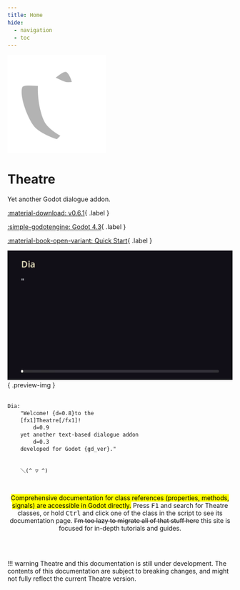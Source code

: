 ```yaml
---
title: Home
hide:
  - navigation
  - toc
---
```

<p class="hidden">
<link rel="stylesheet" href="assets/stylesheets/home.css">
</p>

<!-- Should've use HTML shouldn't I? -->

<div class="home-header" markdown>

<img src="assets/icons/Theatre.svg" alt="Theatre logo" class="main-logo" width="220">

<div class="right-col" markdown>

<h1 class="home-title">
Theatre
</h1>

<p style="margin: 0;">
Yet another Godot dialogue addon.
</p>

<p markdown>

[:material-download: v0.6.1](https://github.com/nndda/Theatre/archive/refs/tags/0.6.1.zip "Download Theatre."){ .label }

[:simple-godotengine: Godot 4.3](https://godotengine.org/ "Compatible with Godot 4.3 or above."){ .label }

[:material-book-open-variant: Quick Start](quickstart.md "Get started with Theatre."){ .label }

</p>

</div>

</div>


<div class="container" markdown>

<div class="grid card" markdown>

<div class="preview-img-container" markdown>

![Dialogue preview](assets/images/theatre-preview.gif){ .preview-img }

<div></div>

</div>

``` { .plain .no-copy }

Dia:
    "Welcome! {d=0.8}to the
    [fx1]Theatre[/fx1]!
        d=0.9
    yet another text-based dialogue addon
        d=0.3
    developed for Godot {gd_ver}."


    ＼(^ ▽ ^)

```

</div>

<br>

<p style="text-align: center;">
    <mark>Comprehensive documentation for class references (properties, methods, signals) are accessible in Godot directly.</mark> Press <kbd>F1</kbd> and search for Theatre classes, or hold <kbd>Ctrl</kbd> and click one of the class in the script to see its documentation page. <del>I'm too lazy to migrate all of that stuff here</del> this site is focused for in-depth tutorials and guides.
</p>

<br>
<br>

!!! warning
    Theatre and this documentation is still under development.
    The contents of this documentation are subject to breaking changes,
    and might not fully reflect the current Theatre version.

</div>

<!-- </div> -->